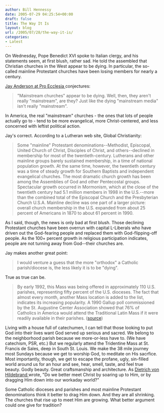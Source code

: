 ```yaml
---
author: Bill Hennessy
date: 2005-07-29 04:25:54+00:00
draft: false
title: The Way It Is
layout: blog
url: /2005/07/28/the-way-it-is/
categories:
- Latest
---
```


On Wednesday, Pope Benedict XVI spoke to Italian clergy, and his statements seem, at first blush, rather sad.  He told the assembled that Christian churches in the West appear to be dying.  In particular, the so-called mainline Protestant churches have been losing members for nearly a century.

[Jay Anderson at Pro Ecclesia ](https://proecclesia.blogspot.com/2005/07/pope-says-churches-in-west-look-to-be.html)conjectures:



> "Mainstream churches" appear to be dying. Well, then, they aren't really "mainstream", are they? Just like the dying "mainstream media" isn't really "mainstream".

In America, the real "mainstream" churches - the ones that lots of people actually go to - tend to be more evangelical, more Christ-centered, and less concerned with leftist political action.



Jay's correct.  According to a Lutheran web site, Global Christianity:



> Some "mainline" Protestant denominations--Methodist, Episcopal, United Church of Christ, Disciples of Christ, and others--declined in membership for most of the twentieth-century. Lutherans and other mainline groups barely sustained membership, in a time of national population growth. At the same time, however, the twentieth century was a time of steady growth for Southern Baptists and independent evangelical churches. The most dramatic church growth has been among the Assemblies of God and other Pentecostal groups. Spectacular growth occurred in Mormonism, which at the close of the twentieth century had 5.1 million members in 1998 in the U.S.--more than the combined total of the Episcopal Church and the Presbyterian Church U.S.A. Mainline decline was one part of a larger picture: overall church membership in the U.S. expanded from about 25 percent of Americans in 1870 to about 61 percent in 1990. 



As I said, though, the news is only bad at first blush.  Those declining Protestant churches have been overrun with capital L-Liberals who have driven out the God-fearing people and replaced them with God-flipping-off people.  As the 100+ percent growth in religious participation indicates, people are not turning away from God--their churches are.

Jay makes another great point:



> I would venture a guess that the more "orthodox" a Catholic parish/diocese is, the less likely it is to be "dying".



True as true can be.



> By early 1992, this Mass was being offered in approximately 110 U.S. parishes, representing fifty percent of the U.S. dioceses. The fact that almost every month, another Mass location is added to the list, indicates its increasing popularity. A 1990 Gallup poll commissioned by the St. Augustine Center Association showed that 76% of Catholics in America would attend the Traditional Latin Mass if it were readily available in their parishes. ([source](https://unavoce.org/tmass.htm))



Living with a house full of catechumen, I can tell that those looking to put God into their lives want God served up serious and sacred.  We belong to the neighborhood parish because we more-or-less have to.  (We have catechism, PSR, etc.)  But we regularly attend the Tridentine Mass at St. Francis de Sales, deep in South St. Louis.  We make the 38 mile journey most Sundays because we get to worship God, to meditate on His sacrfice.  Most importantly, though, we get to escape the profane, ugly, sin-filled world around us for an hour and see, hear, smell, taste, and feel true beauty.   Godly beauty.  Great craftsmanship and architecture.  As [Dietrich von Hildebrand ](https://www.latin-mass-society.org/dietrich.htm)wrote, "Do we better meet Christ by soaring up to Him, or by dragging Him down into our workaday world?"

Some Catholic dioceses and parishes and most mainline Protestant denominations think it better to drag Him down.  And they are all shrinking.  The churches that rise up to meet Him are growing.   What better argument could one give for tradition?





